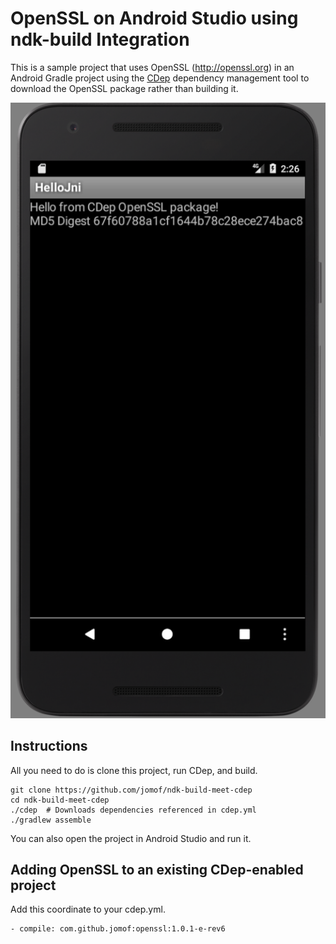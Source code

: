 # OpenSSL on Android Studio using ndk-build Integration
This is a sample project that uses OpenSSL (http://openssl.org) in an Android Gradle project using the [CDep](https://github.com/jomof/cdep) dependency management tool to download the OpenSSL package rather than building it. 

![Screen Shot](Screenshot.png)

## Instructions

All you need to do is clone this project, run CDep, and build.

```
git clone https://github.com/jomof/ndk-build-meet-cdep
cd ndk-build-meet-cdep
./cdep  # Downloads dependencies referenced in cdep.yml
./gradlew assemble
```
You can also open the project in Android Studio and run it.

## Adding OpenSSL to an existing CDep-enabled project
Add this coordinate to your cdep.yml.
```
- compile: com.github.jomof:openssl:1.0.1-e-rev6
```
